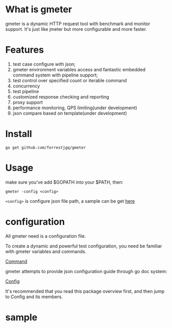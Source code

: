 # What is gmeter
gmeter is a dynamic HTTP request tool with benchmark and monitor support. It's just like jmeter but more configurable and more faster.

# Features
1. test case configure with json;
2. gmeter environment variables access and fantastic embedded command system with pipeline support;
3. test control over specified count or iterable command
4. concurrency
5. test pipeline
6. customized response checking and reporting
7. proxy support
8. performance monitoring, QPS limiting(under development)
9. json compare based on template(under development)

# Install

`go get github.com/forrestjgq/gmeter`

# Usage
make sure you've add $GOPATH into your $PATH, then:
```
gmeter -config <config>
```
`<config>` is configure json file path, a sample can be get [here](example/sample.json)

# configuration
All gmeter need is a configuration file. 

To create a dynamic and powerful test configuration, you need be familiar with gmeter variables and commands.

[Command](./command.md)

gmeter attempts to provide json configuration guide through go doc system:

[Config](https://pkg.go.dev/github.com/forrestjgq/gmeter/config)

It's recommended that you read this package overview first, and then jump to Config and its members.

# sample
